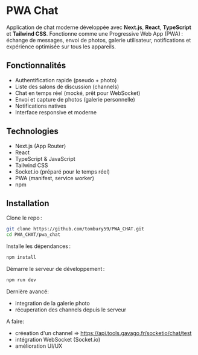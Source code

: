 # PWA Chat

Application de chat moderne développée avec **Next.js**, **React**, **TypeScript** et **Tailwind CSS**. Fonctionne comme une Progressive Web App (PWA) : échange de messages, envoi de photos, galerie utilisateur, notifications et expérience optimisée sur tous les appareils.

## Fonctionnalités

- Authentification rapide (pseudo + photo)
- Liste des salons de discussion (channels)
- Chat en temps réel (mocké, prêt pour WebSocket)
- Envoi et capture de photos (galerie personnelle)
- Notifications natives
- Interface responsive et moderne

## Technologies

- Next.js (App Router)
- React
- TypeScript & JavaScript
- Tailwind CSS
- Socket.io (préparé pour le temps réel)
- PWA (manifest, service worker)
- npm

## Installation

Clone le repo :

```bash
git clone https://github.com/tombury59/PWA_CHAT.git
cd PWA_CHAT/pwa_chat
```
Installe les dépendances :

```bash
npm install
```

Démarre le serveur de développement :

```bash
npm run dev
```


Dernière avancé:
- integration de la galerie photo
- récuperation des channels depuis le serveur

A faire:
- créeation d'un channel => https://api.tools.gavago.fr/socketio/chat/test
- intégration WebSocket (Socket.io)
- amélioration UI/UX
